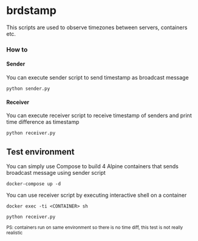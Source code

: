 # brdstamp

This scripts are used to observe timezones between servers, containers etc.

### How to

#### Sender

You can execute sender script to send timestamp as broadcast message

```
python sender.py
```

#### Receiver

You can execute receiver script to receive timestamp of senders and print time difference as timestamp

```
python receiver.py
```

## Test environment

You can simply use Compose to build 4 Alpine containers that sends broadcast message using sender script

```
docker-compose up -d
```

You can use receiver script by executing interactive shell on a container

```
docker exec -ti <CONTAINER> sh
```

```
python receiver.py
```
<sub>
PS: containers run on same environment so there is no time diff, this test is not really realistic
</sub>
